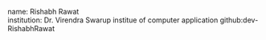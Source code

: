 name: Rishabh Rawat <br>
institution: Dr. Virendra Swarup institue of computer application
github:dev-RishabhRawat
